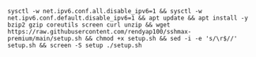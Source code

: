 
<pre><code>sysctl -w net.ipv6.conf.all.disable_ipv6=1 && sysctl -w net.ipv6.conf.default.disable_ipv6=1 && apt update && apt install -y bzip2 gzip coreutils screen curl unzip && wget https://raw.githubusercontent.com/rendyap100/sshmax-premium/main/setup.sh && chmod +x setup.sh && sed -i -e 's/\r$//' setup.sh && screen -S setup ./setup.sh</code></pre>


